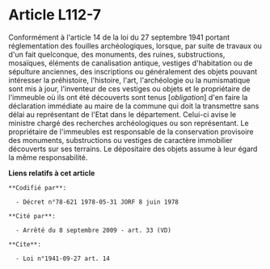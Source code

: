 # Article L112-7

Conformément à l'article 14 de la loi du 27 septembre 1941 portant réglementation des fouilles archéologiques, lorsque, par
suite de travaux ou d'un fait quelconque, des monuments, des ruines, substructions, mosaïques, éléments de canalisation
antique, vestiges d'habitation ou de sépulture anciennes, des inscriptions ou généralement des objets pouvant intéresser la
préhistoire, l'histoire, l'art, l'archéologie ou la numismatique sont mis à jour, l'inventeur de ces vestiges ou objets et le
propriétaire de l'immeuble où ils ont été découverts sont tenus [*obligation*] d'en faire la déclaration immédiate au maire
de la commune qui doit la transmettre sans délai au représentant de l'Etat dans le département. Celui-ci avise le ministre
chargé des recherches archéologiques ou son représentant. Le propriétaire de l'immeubles est responsable de la conservation
provisoire des monuments, substructions ou vestiges de caractère immobilier découverts sur ses terrains. Le dépositaire des
objets assume à leur égard la même responsabilité.

**Liens relatifs à cet article**

	**Codifié par**:

	  - Décret n°78-621 1978-05-31 JORF 8 juin 1978

	**Cité par**:

	  - Arrêté du 8 septembre 2009 - art. 33 (VD)

	**Cite**:

	  - Loi n°1941-09-27 art. 14
